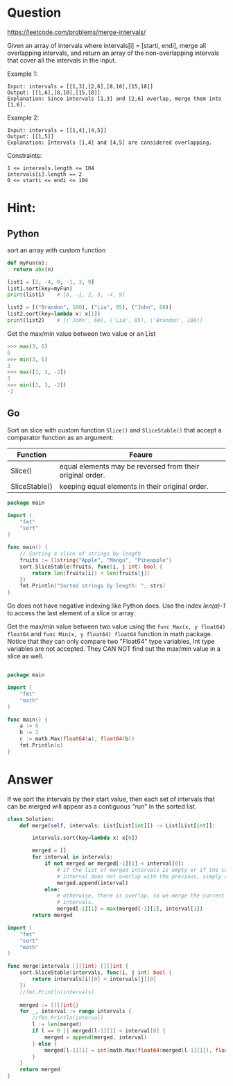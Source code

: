 Question
========

https://leetcode.com/problems/merge-intervals/

Given an array of intervals where intervals[i] = [starti, endi], merge all overlapping intervals, and return an array of the non-overlapping intervals that cover all the intervals in the input.


Example 1:

```
Input: intervals = [[1,3],[2,6],[8,10],[15,18]]
Output: [[1,6],[8,10],[15,18]]
Explanation: Since intervals [1,3] and [2,6] overlap, merge them into [1,6].
```


Example 2:

```
Input: intervals = [[1,4],[4,5]]
Output: [[1,5]]
Explanation: Intervals [1,4] and [4,5] are considered overlapping.
```

Constraints:

```
1 <= intervals.length <= 104
intervals[i].length == 2
0 <= starti <= endi <= 104
```

Hint:
====


Python
-------

sort an array with custom function

```python
def myFun(n):
  return abs(n)

list1 = [2, -4, 0, -1, 3, 9]
list1.sort(key=myFun)
print(list1)    # [0, -1, 2, 3, -4, 9]

list2 = [("Brandon", 100), ("Lia", 85), ("John", 60)]
list2.sort(key=lambda x: x[1])
print(list2)    # [('John', 60), ('Lia', 85), ('Brandon', 100)]
```

Get the max/min value between two value or an List

```python
>>> max(3, 6)
6
>>> min(3, 6)
3
>>> max([1, 3, -2])
3
>>> min([1, 3, -2])
-2
```

Go
----

Sort an slice with custom function
`Slice()` and `SliceStable()` that accept a comparator function as an argument:

| Function      | Feaure                                                    |
| ------------- | --------------------------------------------------------- |
| Slice()       | equal elements may be reversed from their original order. |
| SliceStable() | keeping equal elements in their original order.           |

```go
package main

import (
	"fmt"
	"sort"
)

func main() {
	// Sorting a slice of strings by length
	fruits := []string{"Apple", "Mongo", "Pineapple"}
	sort.SliceStable(fruits, func(i, j int) bool {
		return len(fruits[i]) < len(fruits[j])
	})
	fmt.Println("Sorted strings by length: ", strs)
}
```


Go does not have negative indexing like Python does.
Use the index *len(a)-1* to access the last element of a slice or array.

Get the max/min value between two value using the `func Max(x, y float64) float64` and `func Min(x, y float64) float64` function in math package.
Notice that they can only compare two "Float64" type variables, Int type variables are not accepted. They CAN NOT find out the max/min value in a slice as well.

```go

package main

import (
	"fmt"
	"math"
)

func main() {
	a := 5
	b := 3
	c := math.Max(float64(a), float64(b))
	fmt.Println(c)
}

```

Answer
=====

If we sort the intervals by their start value, then each set of intervals that can be merged will appear as a contiguous "run" in the sorted list.

```python
class Solution:
    def merge(self, intervals: List[List[int]]) -> List[List[int]]:

        intervals.sort(key=lambda x: x[0])

        merged = []
        for interval in intervals:
            if not merged or merged[-1][1] < interval[0]:
                # if the list of merged intervals is empty or if the current
                # interval does not overlap with the previous, simply append it.
                merged.append(interval)
            else:
                # otherwise, there is overlap, so we merge the current and previous
                # intervals.
                merged[-1][1] = max(merged[-1][1], interval[1])
        return merged
```

```go
import (
    "fmt"
    "sort"
    "math"
)

func merge(intervals [][]int) [][]int {
    sort.SliceStable(intervals, func(i, j int) bool {
		return intervals[i][0] < intervals[j][0]
	})
    //fmt.Println(intervals)
    
    merged := [][]int{}
    for _, interval := range intervals {
        //fmt.Println(interval)
        l := len(merged)
        if l == 0 || merged[l-1][1] < interval[0] {
            merged = append(merged, interval)
        } else {
            merged[l-1][1] = int(math.Max(float64(merged[l-1][1]), float64(interval[1])))
        }
    }
    return merged
}
```